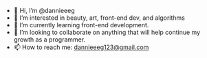 - 👋 Hi, I’m @dannieeeg
- 👀 I’m interested in beauty, art, front-end dev, and algorithms
- 🌱 I’m currently learning front-end development.
- 💞️ I’m looking to collaborate on anything that will help continue my growth as a programmer. 
- 📫 How to reach me: dannieeeg123@gmail.com

<!---
dannieeeg/dannieeeg is a ✨ special ✨ repository because its `README.md` (this file) appears on your GitHub profile.
You can click the Preview link to take a look at your changes.
--->
